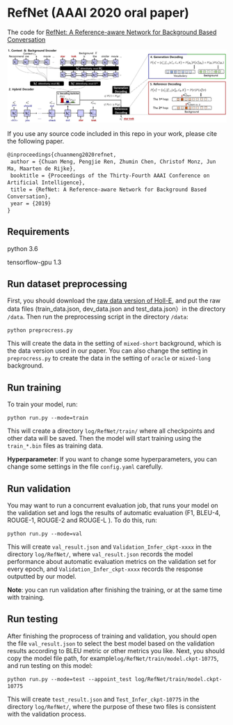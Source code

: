 # RefNet (AAAI 2020 oral paper)
The code for [
RefNet: A Reference-aware Network for Background Based Conversation](https://arxiv.org/abs/1908.06449)

![image](https://github.com/ChuanMeng/RefNet/blob/master/model.jpg)

If you use any source code included in this repo in your work, please cite the following paper.
```
@inproceedings{chuanmeng2020refnet,
 author = {Chuan Meng, Pengjie Ren, Zhumin Chen, Christof Monz, Jun Ma, Maarten de Rijke},
 booktitle = {Proceedings of the Thirty-Fourth AAAI Conference on Artificial Intelligence},
 title = {RefNet: A Reference-aware Network for Background Based Conversation},
 year = {2019}
}
```
## Requirements 
python 3.6

tensorflow-gpu 1.3

## Run dataset preprocessing
First, you should download the [raw data version of Holl-E](https://github.com/nikitacs16/Holl-E), and put the raw data files (train_data.json, dev_data.json and test_data.json）in the directory `/data`.
Then run the preprocessing script in the directory `/data`:
```
python preprocress.py
```
This will create the data in the setting of `mixed-short` background, which is the data version used in our paper. You can also change the setting in `preprocress.py` to create the data in the setting of `oracle` or `mixed-long` background.

## Run training
To train your model, run:

```
python run.py --mode=train
```

This will create a directory `log/RefNet/train/` where all checkpoints and other data will be saved. Then the model will start training using the `train_*.bin` files as training data.

**Hyperparameter**: If you want to change some hyperparameters, you can change some settings in the file `config.yaml` carefully. 

## Run validation
You may want to run a concurrent evaluation job, that runs your model on the validation set and logs the results of automatic evaluation (F1, BLEU-4, ROUGE-1, ROUGE-2 and ROUGE-L ). To do this, run:

```
python run.py --mode=val
```
This will create `val_result.json` and `Validation_Infer_ckpt-xxxx` in the directory `log/RefNet/`, where `val_result.json` records the model performance about automatic evaluation metrics on the validation set for every epoch, and `Validation_Infer_ckpt-xxxx` records the response outputted by our model.

**Note**: you can run validation after finishing the training, or at the same time with training. 


## Run testing
After finishing the proprocess of training and validation, you should open the file `val_result.json` to select the best model based on the validation results according to BLEU metric or other metrics you like. Next, you should copy the model file path, for example`log/RefNet/train/model.ckpt-10775`, and run testing on this model:

```
python run.py --mode=test --appoint_test log/RefNet/train/model.ckpt-10775
```
This will create `test_result.json` and `Test_Infer_ckpt-10775` in the directory `log/RefNet/`, where the purpose of these two files is consistent with the validation process.


